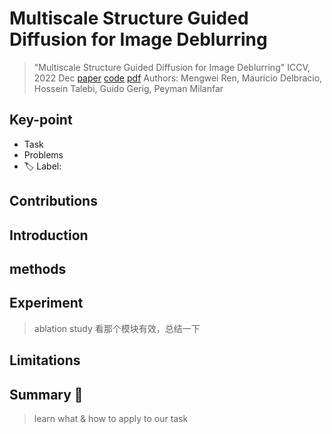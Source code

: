 # Multiscale Structure Guided Diffusion for Image Deblurring

> "Multiscale Structure Guided Diffusion for Image Deblurring" ICCV, 2022 Dec
> [paper](http://arxiv.org/abs/2212.01789v3) [code]() 
> [pdf](./2022_12_ICCV_Multiscale-Structure-Guided-Diffusion-for-Image-Deblurring.pdf)
> Authors: Mengwei Ren, Mauricio Delbracio, Hossein Talebi, Guido Gerig, Peyman Milanfar

## Key-point

- Task
- Problems
- :label: Label:

## Contributions

## Introduction

## methods

## Experiment

> ablation study 看那个模块有效，总结一下

## Limitations

## Summary :star2:

> learn what & how to apply to our task

